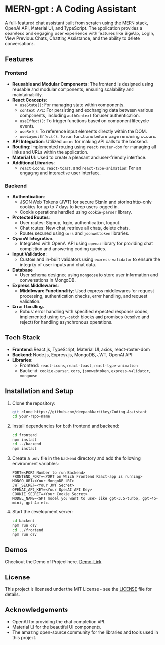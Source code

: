 # MERN-gpt : A Coding Assistant

A full-featured chat assistant built from scratch using the MERN stack, OpenAI API, Material UI, and TypeScript. The application provides a seamless and engaging user experience with features like SignUp, LogIn, View Previous Chats, Chatting Assistance, and the ability to delete conversations.

## Features

### Frontend
- **Reusable and Modular Components**: The frontend is designed using reusable and modular components, ensuring scalability and maintainability.
- **React Concepts**:
  - `useState()`: For managing state within components.
  - `context API`: For persisting and exchanging data between various components, including `authContext` for user authentication.
  - `useEffect()`: To trigger functions based on component lifecycle events.
  - `useRef()`: To reference input elements directly within the DOM.
  - `useLayoutEffect()`: To run functions before page rendering occurs.
- **API Integration**: Utilized `axios` for making API calls to the backend.
- **Routing**: Implemented routing using `react-router-dom` for managing all links and URLs within the application.
- **Material UI**: Used to create a pleasant and user-friendly interface.
- **Additional Libraries**:
  - `react-icons`, `react-toast`, and `react-type-animation`: For an engaging and interactive user interface.

### Backend
- **Authentication**:
  - JSON Web Tokens (JWT) for secure SignIn and storing http-only cookies for up to 7 days to keep users logged in.
  - Cookie operations handled using `cookie-parser` library.
- **Protected Routes**:
  - User routes: Signup, login, authentication, logout.
  - Chat routes: New chat, retrieve all chats, delete chats.
  - Routes secured using `cors` and `jsonwebtoken` libraries.
- **OpenAI Integration**: 
  - Integrated with OpenAI API using `openai` library for providing chat completion and answering coding queries.
- **Input Validation**:
  - Custom and in-built validators using `express-validator` to ensure the integrity of user inputs and chat data.
- **Database**:
  - User schema designed using `mongoose` to store user information and conversations in MongoDB.
- **Express Middlewares**:
  - **Middleware Functionality**: Used express middlewares for request processing, authentication checks, error handling, and request validation.
- **Error Handling**:
  - Robust error handling with specified expected response codes, implemented using `try-catch` blocks and promises (resolve and reject) for handling asynchronous operations.

## Tech Stack
- **Frontend**: React.js, TypeScript, Material UI, axios, react-router-dom
- **Backend**: Node.js, Express.js, MongoDB, JWT, OpenAI API
- **Libraries**: 
  - Frontend: `react-icons`, `react-toast`, `react-type-animation`
  - Backend: `cookie-parser`, `cors`, `jsonwebtoken`, `express-validator`, `mongoose`

## Installation and Setup
1. Clone the repository:
    ```bash
    git clone https://github.com/deepankkartikey/Coding-Assistant
    cd your-repo-name
    ```
2. Install dependencies for both frontend and backend:
    ```bash
    cd frontend
    npm install
    cd ../backend
    npm install
    ```
3. Create a `.env` file in the `backend` directory and add the following environment variables:
    ```env
    PORT=<PORT Number to run Backend>
    FRONTEND_PORT=<PORT on Which Frontend React-app is running>
    MONGO_URI=<Your MongoDB URI>
    JWT_SECRET=<Your JWT Secret>
    OPENAI_API_KEY=<Your OpenAI API Key>
    COOKIE_SECRET=<Your Cookie Secret>
    MODEL_NAME=<GPT model you want to use> like gpt-3.5-turbo, gpt-4o-mini, gpt-4o etc.
    ```
4. Start the development server:
    ```bash
    cd backend
    npm run dev
    cd ../frontend
    npm run dev
    ```

## Demos
  Checkout the Demo of Project here. [Demo-Link](./Coding-Assistant_Demo.mp4)

## License
This project is licensed under the MIT License - see the [LICENSE](LICENSE) file for details.

## Acknowledgements
- OpenAI for providing the chat completion API.
- Material UI for the beautiful UI components.
- The amazing open-source community for the libraries and tools used in this project.
